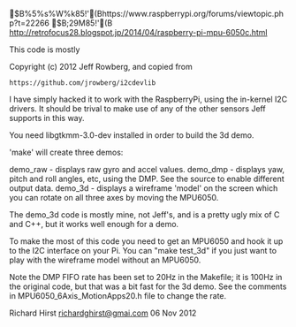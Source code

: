 $B%5%s%W%k85!'(Bhttps://www.raspberrypi.org/forums/viewtopic.php?t=22266
$B;29M85!'(B	http://retrofocus28.blogspot.jp/2014/04/raspberry-pi-mpu-6050c.html



This code is mostly

Copyright (c) 2012 Jeff Rowberg, and copied from

    https://github.com/jrowberg/i2cdevlib

I have simply hacked it to work with the RaspberryPi, using the in-kernel
I2C drivers.  It should be trival to make use of any of the other sensors
Jeff supports in this way.

You need libgtkmm-3.0-dev installed in order to build the 3d demo.

'make' will create three demos:

demo_raw - displays raw gyro and accel values.
demo_dmp - displays yaw, pitch and roll angles, etc, using the DMP.  See the
           source to enable different output data.
demo_3d  - displays a wireframe 'model' on the screen which you can rotate
           on all three axes by moving the MPU6050.

The demo_3d code is mostly mine, not Jeff's, and is a pretty ugly mix of C and
C++, but it works well enough for a demo.

To make the most of this code you need to get an MPU6050 and hook it up
to the I2C interface on your Pi.  You can "make test_3d" if you just want
to play with the wireframe model without an MPU6050.

Note the DMP FIFO rate has been set to 20Hz in the Makefile; it is 100Hz in the
original code, but that was a bit fast for the 3d demo.  See the comments in
MPU6050_6Axis_MotionApps20.h file to change the rate.


Richard Hirst <richardghirst@gmai.com>   06 Nov 2012

